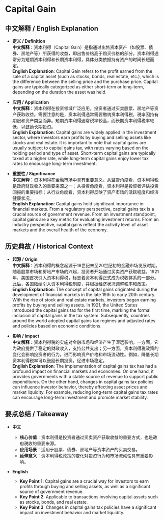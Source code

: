 # Capital Gain

## 中文解释 / English Explanation

* **定义 / Definition**  
  **中文解释**：资本利得（Capital Gain）是指通过出售资本资产（如股票、债券、房地产等）所获得的收益，即出售价格高于购买价格的部分。资本利得通常分为短期资本利得和长期资本利得，具体分类依据持有资产的时间长短而定。  
  **English Explanation**: Capital Gain refers to the profit earned from the sale of a capital asset (such as stocks, bonds, real estate, etc.), which is the difference between the selling price and the purchase price. Capital gains are typically categorized as either short-term or long-term, depending on the duration the asset was held.

* **应用 / Application**  
  **中文解释**：资本利得在投资领域广泛应用，投资者通过买卖股票、房地产等资产获取收益。需要注意的是，资本利得通常需要缴纳资本利得税，税率因持有期限和资产类型而异。短期资本利得通常税率较高，而长期资本利得税率较低，以鼓励长期投资。  
  **English Explanation**: Capital gains are widely applied in the investment sector, where investors earn profits by buying and selling assets like stocks and real estate. It is important to note that capital gains are usually subject to capital gains tax, with rates varying based on the holding period and type of asset. Short-term capital gains are typically taxed at a higher rate, while long-term capital gains enjoy lower tax rates to encourage long-term investment.

* **重要性 / Significance**  
  **中文解释**：资本利得在金融市场中具有重要意义。从监管角度看，资本利得税是政府财政收入的重要来源之一；从投资角度看，资本利得是投资者评估投资回报的重要指标；从行业角度看，资本利得反映了资产市场的活跃程度和经济健康状况。  
  **English Explanation**: Capital gains hold significant importance in financial markets. From a regulatory perspective, capital gains tax is a crucial source of government revenue. From an investment standpoint, capital gains are a key metric for evaluating investment returns. From an industry perspective, capital gains reflect the activity level of asset markets and the overall health of the economy.

## 历史典故 / Historical Context

* **起源 / Origin**  
  **中文解释**：资本利得的概念起源于19世纪末至20世纪初的金融市场发展时期。随着股票市场和房地产市场的兴起，投资者开始通过买卖资产获取收益。1921年，美国首次引入资本利得税，标志着资本利得正式成为税收体系的一部分。此后，各国陆续引入资本利得税制度，并根据经济状况调整税率和政策。  
  **English Explanation**: The concept of capital gains originated during the development of financial markets in the late 19th to early 20th century. With the rise of stock and real estate markets, investors began earning profits by buying and selling assets. In 1921, the United States introduced the capital gains tax for the first time, marking the formal inclusion of capital gains in the tax system. Subsequently, countries around the world adopted capital gains tax regimes and adjusted rates and policies based on economic conditions.

* **影响 / Impact**  
  **中文解释**：资本利得税的实施对金融市场和经济产生了深远影响。一方面，它为政府提供了稳定的财政收入，支持公共支出；另一方面，资本利得税政策的变化会影响投资者的行为，进而影响资产价格和市场流动性。例如，降低长期资本利得税率可以鼓励长期投资，促进市场稳定。  
  **English Explanation**: The implementation of capital gains tax has had a profound impact on financial markets and economies. On one hand, it provides governments with a stable source of revenue to support public expenditures. On the other hand, changes in capital gains tax policies can influence investor behavior, thereby affecting asset prices and market liquidity. For example, reducing long-term capital gains tax rates can encourage long-term investment and promote market stability.

## 要点总结 / Takeaway

* **中文**  
  - **核心价值**：资本利得是投资者通过买卖资产获取收益的重要方式，也是政府税收的重要来源。  
  - **应用场景**：适用于股票、债券、房地产等资本资产的买卖交易。  
  - **延伸意义**：资本利得税政策的变化对投资行为和市场流动性具有重要影响。

* **English**  
  - **Key Point 1**: Capital gains are a crucial way for investors to earn profits through buying and selling assets, as well as a significant source of government revenue.  
  - **Key Point 2**: Applicable to transactions involving capital assets such as stocks, bonds, and real estate.  
  - **Key Point 3**: Changes in capital gains tax policies have a significant impact on investment behavior and market liquidity.